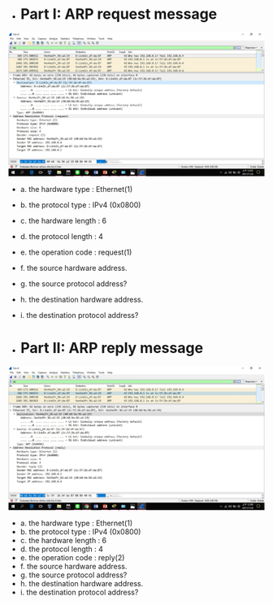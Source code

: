 
- # Part I: ARP request message

![](ARPrequest.jpg)
  
  - a. the hardware type : Ethernet(1)
  - b. the protocol type : IPv4 (0x0800)
  - c. the hardware length : 6 <sb>
  - d. the protocol length : 4 <sb>
  - e. the operation code : request(1)
  - f. the source hardware address.
  - g. the source protocol address?
  - h. the destination hardware address.
  - i. the destination protocol address?
  
  
- # Part II: ARP reply message

![](ARPreply.jpg)

  - a. the hardware type : Ethernet(1)
  - b. the protocol type : IPv4 (0x0800)
  - c. the hardware length : 6 <sb>
  - d. the protocol length : 4 <sb>
  - e. the operation code : reply(2)
  - f. the source hardware address.
  - g. the source protocol address?
  - h. the destination hardware address.
  - i. the destination protocol address?
  
  
  
 
  
